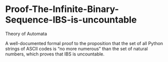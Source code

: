 # Proof-The-Infinite-Binary-Sequence-IBS-is-uncountable

Theory of Automata

A well-documented formal proof to the proposition that the set of all Python strings of ASCII codes is “no more numerous” than the set of natural numbers, which proves that IBS is uncountable.



